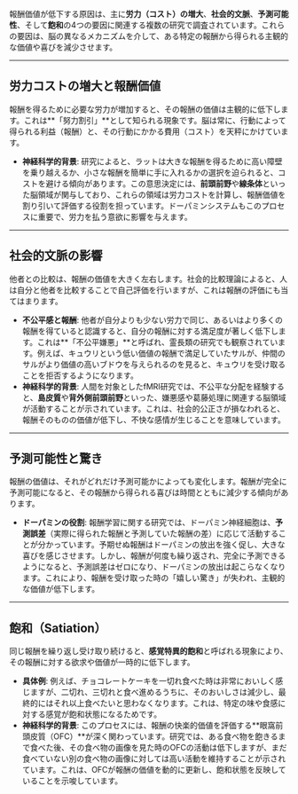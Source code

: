<!-- META
{"title":"PaperSummaryJapanese カスタム Gem  思考プロセスを表示 The Opponent Matters: Elevated fMRI Reward Responses to Winning Against a Human Versus a Computer Opponent During Interactive Video Game Playing","link":"https://pubmed.ncbi.nlm.nih.gov/22952277/","media":"academic","tags":["game","psychology","mri","context"],"short":{"en":"Earned evidence of elevated reward circuit activation when winning against a human opponent compared to a computer opponent by fMRI during a competitive video game.","ja":"対戦型ビデオゲーム中のfMRI計測により、コンピュータの対戦相手よりも人間の対戦相手に勝利した際に、脳の報酬回路の活動が高まることを示した論文。"},"importance":5,"hasPage":true,"createdAt":1759078891.239,"updatedAt":1759078891.239}
META -->

報酬価値が低下する原因は、主に**労力（コスト）の増大**、**社会的文脈**、**予測可能性**、そして**飽和**の4つの要因に関連する複数の研究で調査されています。これらの要因は、脳の異なるメカニズムを介して、ある特定の報酬から得られる主観的な価値や喜びを減少させます。

---
## 労力コストの増大と報酬価値

報酬を得るために必要な労力が増加すると、その報酬の価値は主観的に低下します。これは**「努力割引」**として知られる現象です。脳は常に、行動によって得られる利益（報酬）と、その行動にかかる費用（コスト）を天秤にかけています。

* **神経科学的背景**: 研究によると、ラットは大きな報酬を得るために高い障壁を乗り越えるか、小さな報酬を簡単に手に入れるかの選択を迫られると、コストを避ける傾向があります。この意思決定には、**前頭前野**や**線条体**といった脳領域が関与しており、これらの領域は労力コストを計算し、報酬価値を割り引いて評価する役割を担っています。ドーパミンシステムもこのプロセスに重要で、労力を払う意欲に影響を与えます。



---
## 社会的文脈の影響

他者との比較は、報酬の価値を大きく左右します。社会的比較理論によると、人は自分と他者を比較することで自己評価を行いますが、これは報酬の評価にも当てはまります。

* **不公平感と報酬**: 他者が自分よりも少ない労力で同じ、あるいはより多くの報酬を得ていると認識すると、自分の報酬に対する満足度が著しく低下します。これは**「不公平嫌悪」**と呼ばれ、霊長類の研究でも観察されています。例えば、キュウリという低い価値の報酬で満足していたサルが、仲間のサルがより価値の高いブドウを与えられるのを見ると、キュウリを受け取ることを拒否するようになります。
* **神経科学的背景**: 人間を対象としたfMRI研究では、不公平な分配を経験すると、**島皮質**や**背外側前頭前野**といった、嫌悪感や葛藤処理に関連する脳領域が活動することが示されています。これは、社会的公正さが損なわれると、報酬そのものの価値が低下し、不快な感情が生じることを意味しています。



---
## 予測可能性と驚き

報酬の価値は、それがどれだけ予測可能かによっても変化します。報酬が完全に予測可能になると、その報酬から得られる喜びは時間とともに減少する傾向があります。

* **ドーパミンの役割**: 報酬学習に関する研究では、ドーパミン神経細胞は、**予測誤差**（実際に得られた報酬と予測していた報酬の差）に応じて活動することが分かっています。予期せぬ報酬はドーパミンの放出を強く促し、大きな喜びを感じさせます。しかし、報酬が何度も繰り返され、完全に予測できるようになると、予測誤差はゼロになり、ドーパミンの放出は起こらなくなります。これにより、報酬を受け取った時の「嬉しい驚き」が失われ、主観的な価値が低下します。

---
## 飽和（Satiation）

同じ報酬を繰り返し受け取り続けると、**感覚特異的飽和**と呼ばれる現象により、その報酬に対する欲求や価値が一時的に低下します。

* **具体例**: 例えば、チョコレートケーキを一切れ食べた時は非常においしく感じますが、二切れ、三切れと食べ進めるうちに、そのおいしさは減少し、最終的にはそれ以上食べたいと思わなくなります。これは、特定の味や食感に対する感覚が飽和状態になるためです。
* **神経科学的背景**: このプロセスには、報酬の快楽的価値を評価する**眼窩前頭皮質（OFC）**が深く関わっています。研究では、ある食べ物を飽きるまで食べた後、その食べ物の画像を見た時のOFCの活動は低下しますが、まだ食べていない別の食べ物の画像に対しては高い活動を維持することが示されています。これは、OFCが報酬の価値を動的に更新し、飽和状態を反映していることを示唆しています。